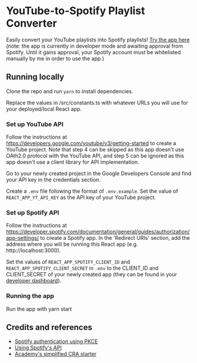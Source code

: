 # YouTube-to-Spotify Playlist Converter

Easily convert your YouTube playlists into Spotify playlists! <a href="https://rosemelissa-playlist-converter.netlify.app/">Try the app here</a> (note: the app is currently in developer mode and awaiting approval from Spotify. Until it gains approval, your Spotify account must be whitelisted manually by me in order to use the app.)

## Running locally

Clone the repo and run `yarn` to install dependencies.

Replace the values in /src/constants.ts with whatever URLs you will use for your deployed/local React app.

### Set up YouTube API

Follow the instructions at <a href="https://developers.google.com/youtube/v3/getting-started">https://developers.google.com/youtube/v3/getting-started</a> to create a YouTube project. Note that step 4 can be skipped as this app doesn't use OAth2.0 protocol with the YouTube API, and step 5 can be ignored as this app doesn't use a client library for API implementation.

Go to your newly created project in the Google Developers Console and find your API key in the credentials section.

Create a `.env` file following the format of `.env.example`. Set the value of `REACT_APP_YT_API_KEY` as the API key of your YouTube project.

### Set up Spotify API

Follow the instructions at <a href="https://developer.spotify.com/documentation/general/guides/authorization/app-settings/">https://developer.spotify.com/documentation/general/guides/authorization/app-settings/</a> to create a Spotify app. In the 'Redirect URIs' section, add the address where you will be running this React app (e.g. http://localhost:3000).

Set the values of `REACT_APP_SPOTIFY_CLIENT_ID` and `REACT_APP_SPOTIFY_CLIENT_SECRET` in `.env` to the CLIENT_ID and CLIENT_SECRET of your newly created app (they can be found in your <a href="https://developer.spotify.com/dashboard/applications">developer dashboard</a>).

### Running the app

Run the app with yarn start

## Credits and references

- <a href="https://github.com/tobika/spotify-auth-PKCE-example/blob/main/public/main.js">Spotify authentication using PKCE</a>
- <a href="https://youtu.be/1vR3m0HupGI">Using Spotify's API</a>
- <a href="https://github.com/WeAreAcademy/academy-react-starter">Academy's simplified CRA starter</a>